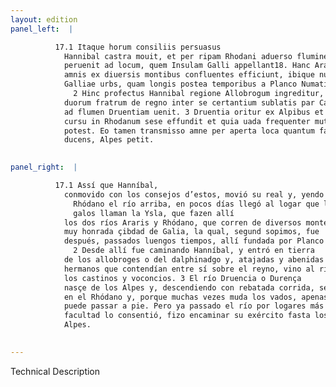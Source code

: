 ```yaml
---
layout: edition
panel_left:  |

          17.1 Itaque horum consiliis persuasus
            Hannibal castra mouit, et per ripam Rhodani aduerso flumine profectus paucis diebus
            peruenit ad locum, quem Insulam Galli appellant18. Hanc Arar et Rhodanus
            amnis ex diuersis montibus confluentes efficiunt, ibique nunc Lugdunium est celeberrima
            Galliae urbs, quam longis postea temporibus a Planco Numatio conditam fuisse accepimus.
              2 Hinc profectus Hannibal regione Allobrogum ingreditur, discordiisque
            duorum fratrum de regno inter se certantium sublatis par Castinorum et Vocontiorum fines
            ad flumen Druentiam uenit. 3 Druentia oritur ex Alpibus et citato descendens
            cursu in Rhodanum sese effundit et quia uada frequenter mutat, aegre pedibus transiri
            potest. Eo tamen transmisso amne per aperta loca quantum facultas dari potuit exercitum
            ducens, Alpes petit.
        

panel_right:  |

          17.1 Assí que Hanníbal,
            conmovido con los consejos d’estos, movió su real y, yendo por la ribera del
              Rhódano el río arriba, en pocos días llegó al logar que los
              galos llaman la Ysla, que fazen allí
            los dos ríos Araris y Rhódano, que corren de diversos montes fasta llegar a Lugdunio,
            muy honrada çibdad de Galia, la qual, segund sopimos, fue
            después, passados luengos tiempos, allí fundada por Planco Numacio.
              2 Desde allí fue caminando Hanníbal, y entró en tierra
            de los allobroges o del dalphinadgo y, atajadas y abenidas las discordias de dos
            hermanos que contendían entre sí sobre el reyno, vino al río Druencia por las tierras de
            los castinos y voconcios. 3 El río Druencia o Durença
            nasçe de los Alpes y, descendiendo con rebatada corrida, se lança
            en el Rhódano y, porque muchas vezes muda los vados, apenas se
            puede passar a pie. Pero ya passado el río por logares más descobiertos, quanto la
            facultad lo consentió, fizo encaminar su exército fasta los
            Alpes.
        

---
```


 Technical Description 

        